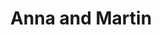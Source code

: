 ---
title: Anna and Martin
photo: /images/photos/anna-and-martin.jpg
permalink: anna-and-martin/
description: "For a photographer, composing a photograph is done with a black & white or colour result in mind. But other times, it's the moment that makes the decision for you. This was the culmination of a beautiful wedding day and even colour, as beautiful as it can be, is a distraction to taking this moment in."
---